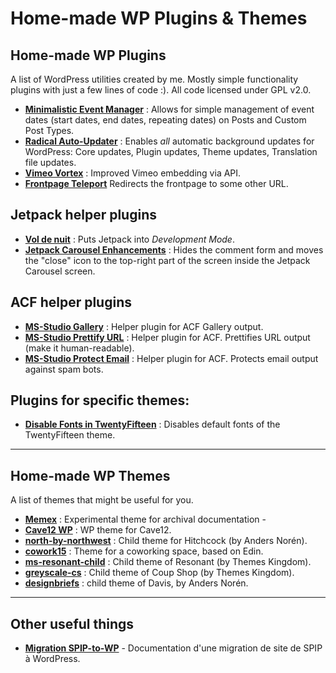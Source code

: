 # Home-made WP Plugins & Themes

## Home-made WP Plugins

A list of WordPress utilities created by me. Mostly simple functionality plugins with just a few lines of code :). All code licensed under GPL v2.0.


- **[Minimalistic Event Manager](https://github.com/ms-studio/minimalistic-event-manager)** : Allows for simple management of event dates (start dates, end dates, repeating dates) on Posts and Custom Post Types.
- **[Radical Auto-Updater](https://github.com/ms-studio/radical-auto-updater)** : 
Enables *all* automatic background updates for WordPress: Core updates, Plugin updates, Theme updates, Translation file updates.
- **[Vimeo Vortex](https://github.com/KinoGeneva/vimeo-vortex)** : Improved Vimeo embedding via API.
- **[Frontpage Teleport](https://github.com/ms-studio/frontpage-teleport)**
Redirects the frontpage to some other URL.

## Jetpack helper plugins
- **[Vol de nuit](https://github.com/coursweb/vol-de-nuit)** : Puts Jetpack into *Development Mode*.  
- **[Jetpack Carousel Enhancements](https://github.com/wpromandie/jetpack-carousel-enhancements)** : Hides the comment form and moves the "close" icon to the top-right part of the screen inside the Jetpack Carousel screen.

## ACF helper plugins
- **[MS-Studio Gallery](https://github.com/ms-studio/ms-studio-gallery)** : Helper plugin for ACF Gallery output.
- **[MS-Studio Prettify URL](https://github.com/ms-studio/pretty-url)** : Helper plugin for ACF. Prettifies URL output (make it human-readable).
- **[MS-Studio Protect Email](https://github.com/ms-studio/protect-email)** : Helper plugin for ACF. Protects email output against spam bots.

## Plugins for specific themes:

- **[Disable Fonts in TwentyFifteen](https://github.com/ms-studio/disable-fonts-twentyfifteen)** : Disables default fonts of the TwentyFifteen theme.  

***

## Home-made WP Themes

A list of themes that might be useful for you.

- **[Memex](https://github.com/1904cc/memex)** : Experimental theme for archival documentation - 
- **[Cave12 WP](https://github.com/cave12/cave12-wp)** : WP theme for Cave12.
- **[north-by-northwest](https://github.com/ms-studio/north-by-northwest)** : Child theme for Hitchcock (by Anders Norén).
- **[cowork15](https://github.com/coworking-neuchatel/cowork15)** : Theme for a coworking space, based on Edin. 
- **[ms-resonant-child](https://github.com/ms-studio/ms-resonant-child)** : Child theme of Resonant (by Themes Kingdom).
- **[greyscale-cs](https://github.com/greyscalepress/greyscale-cs)** : Child theme of Coup Shop (by Themes Kingdom).
- **[designbriefs](https://github.com/ms-studio/design-briefs)** : child theme of Davis, by Anders Norén.

***

## Other useful things

- **[Migration SPIP-to-WP](https://cave12.github.io/migration-spip-wp/)** - Documentation d'une migration de site de SPIP à WordPress.  

